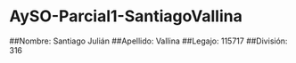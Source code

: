 # AySO-Parcial1-SantiagoVallina

##Nombre: Santiago Julián
##Apellido: Vallina
##Legajo: 115717
##División: 316
